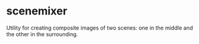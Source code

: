 # scenemixer

Utility for creating composite images of two scenes: one in the middle and the other in the surrounding.
